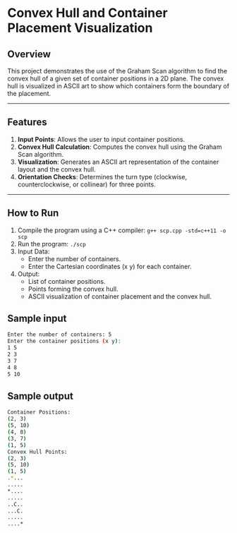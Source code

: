 # **Convex Hull and Container Placement Visualization**

## **Overview**
This project demonstrates the use of the Graham Scan algorithm to find the convex hull of a given set of container positions in a 2D plane. The convex hull is visualized in ASCII art to show which containers form the boundary of the placement.

---

## **Features**
1. **Input Points**: Allows the user to input container positions.
2. **Convex Hull Calculation**: Computes the convex hull using the Graham Scan algorithm.
3. **Visualization**: Generates an ASCII art representation of the container layout and the convex hull.
4. **Orientation Checks**: Determines the turn type (clockwise, counterclockwise, or collinear) for three points.

---

## **How to Run**
1. Compile the program using a C++ compiler:
    `g++ scp.cpp -std=c++11 -o scp`
2. Run the program:
   `./scp`
3. Input Data:
   - Enter the number of containers.
   - Enter the Cartesian coordinates (x y) for each container.
4. Output:
   - List of container positions.
   - Points forming the convex hull.
   - ASCII visualization of container placement and the convex hull.
## Sample input
```bash
Enter the number of containers: 5
Enter the container positions (x y):
1 5
2 3
3 7
4 8
5 10

```
## Sample output
```bash
Container Positions:
(2, 3)
(5, 10)
(4, 8)
(3, 7)
(1, 5)
Convex Hull Points:
(2, 3)
(5, 10)
(1, 5)
.*...
.....
*....
.....
..C..
...C.
.....
....*

```

